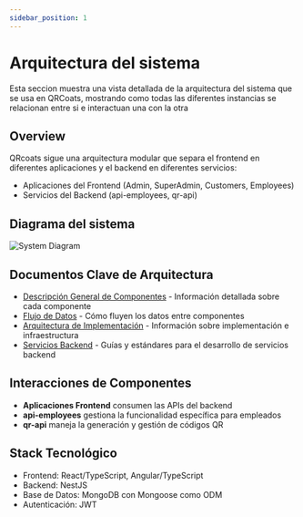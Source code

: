 ```yaml
---
sidebar_position: 1
---
```


# Arquitectura del sistema

Esta seccion muestra una vista detallada de la arquitectura del sistema que se usa en QRCoats, mostrando como todas las diferentes instancias se relacionan entre si e interactuan una con la otra

## Overview

QRcoats sigue una arquitectura modular que separa el frontend en diferentes aplicaciones y el backend en diferentes servicios:

- Aplicaciones del Frontend (Admin, SuperAdmin, Customers, Employees)
- Servicios del Backend (api-employees, qr-api)

## Diagrama del sistema

![System Diagram](/content/arquitectura.jpg)

## Documentos Clave de Arquitectura

- [Descripción General de Componentes](./components/index.md) - Información detallada sobre cada componente
- [Flujo de Datos](./data-flow/index.md) - Cómo fluyen los datos entre componentes
- [Arquitectura de Implementación](./deployment/index.md) - Información sobre implementación e infraestructura
- [Servicios Backend](./backend-services/index.md) - Guías y estándares para el desarrollo de servicios backend

## Interacciones de Componentes

- **Aplicaciones Frontend** consumen las APIs del backend
- **api-employees** gestiona la funcionalidad específica para empleados
- **qr-api** maneja la generación y gestión de códigos QR

## Stack Tecnológico

- Frontend: React/TypeScript, Angular/TypeScript
- Backend: NestJS
- Base de Datos: MongoDB con Mongoose como ODM
- Autenticación: JWT
